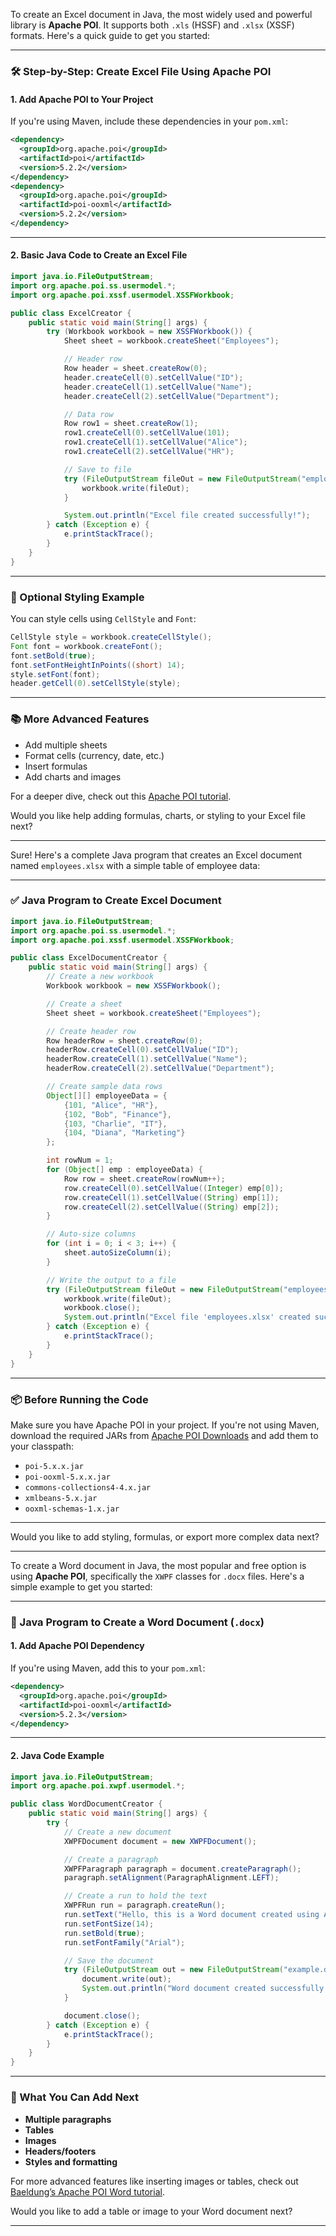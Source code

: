 To create an Excel document in Java, the most widely used and powerful library is **Apache POI**. It supports both `.xls` (HSSF) and `.xlsx` (XSSF) formats. Here's a quick guide to get you started:

-----

### 🛠 Step-by-Step: Create Excel File Using Apache POI

#### 1. **Add Apache POI to Your Project**
If you're using Maven, include these dependencies in your `pom.xml`:

```xml
<dependency>
  <groupId>org.apache.poi</groupId>
  <artifactId>poi</artifactId>
  <version>5.2.2</version>
</dependency>
<dependency>
  <groupId>org.apache.poi</groupId>
  <artifactId>poi-ooxml</artifactId>
  <version>5.2.2</version>
</dependency>
```

---

#### 2. **Basic Java Code to Create an Excel File**

```java
import java.io.FileOutputStream;
import org.apache.poi.ss.usermodel.*;
import org.apache.poi.xssf.usermodel.XSSFWorkbook;

public class ExcelCreator {
    public static void main(String[] args) {
        try (Workbook workbook = new XSSFWorkbook()) {
            Sheet sheet = workbook.createSheet("Employees");

            // Header row
            Row header = sheet.createRow(0);
            header.createCell(0).setCellValue("ID");
            header.createCell(1).setCellValue("Name");
            header.createCell(2).setCellValue("Department");

            // Data row
            Row row1 = sheet.createRow(1);
            row1.createCell(0).setCellValue(101);
            row1.createCell(1).setCellValue("Alice");
            row1.createCell(2).setCellValue("HR");

            // Save to file
            try (FileOutputStream fileOut = new FileOutputStream("employees.xlsx")) {
                workbook.write(fileOut);
            }

            System.out.println("Excel file created successfully!");
        } catch (Exception e) {
            e.printStackTrace();
        }
    }
}
```

---

### 🎨 Optional Styling Example

You can style cells using `CellStyle` and `Font`:

```java
CellStyle style = workbook.createCellStyle();
Font font = workbook.createFont();
font.setBold(true);
font.setFontHeightInPoints((short) 14);
style.setFont(font);
header.getCell(0).setCellStyle(style);
```

---

### 📚 More Advanced Features

- Add multiple sheets
- Format cells (currency, date, etc.)
- Insert formulas
- Add charts and images

For a deeper dive, check out this [Apache POI tutorial](https://genuinecoder.com/how-to-create-excel-xlsx-spreadsheet-files-in-java/).

Would you like help adding formulas, charts, or styling to your Excel file next?

-----

Sure! Here's a complete Java program that creates an Excel document named `employees.xlsx` with a simple table of employee data:

---

### ✅ Java Program to Create Excel Document

```java
import java.io.FileOutputStream;
import org.apache.poi.ss.usermodel.*;
import org.apache.poi.xssf.usermodel.XSSFWorkbook;

public class ExcelDocumentCreator {
    public static void main(String[] args) {
        // Create a new workbook
        Workbook workbook = new XSSFWorkbook();

        // Create a sheet
        Sheet sheet = workbook.createSheet("Employees");

        // Create header row
        Row headerRow = sheet.createRow(0);
        headerRow.createCell(0).setCellValue("ID");
        headerRow.createCell(1).setCellValue("Name");
        headerRow.createCell(2).setCellValue("Department");

        // Create sample data rows
        Object[][] employeeData = {
            {101, "Alice", "HR"},
            {102, "Bob", "Finance"},
            {103, "Charlie", "IT"},
            {104, "Diana", "Marketing"}
        };

        int rowNum = 1;
        for (Object[] emp : employeeData) {
            Row row = sheet.createRow(rowNum++);
            row.createCell(0).setCellValue((Integer) emp[0]);
            row.createCell(1).setCellValue((String) emp[1]);
            row.createCell(2).setCellValue((String) emp[2]);
        }

        // Auto-size columns
        for (int i = 0; i < 3; i++) {
            sheet.autoSizeColumn(i);
        }

        // Write the output to a file
        try (FileOutputStream fileOut = new FileOutputStream("employees.xlsx")) {
            workbook.write(fileOut);
            workbook.close();
            System.out.println("Excel file 'employees.xlsx' created successfully.");
        } catch (Exception e) {
            e.printStackTrace();
        }
    }
}
```

---

### 📦 Before Running the Code

Make sure you have Apache POI in your project. If you're not using Maven, download the required JARs from [Apache POI Downloads](https://poi.apache.org/download.html) and add them to your classpath:

- `poi-5.x.x.jar`
- `poi-ooxml-5.x.x.jar`
- `commons-collections4-4.x.jar`
- `xmlbeans-5.x.jar`
- `ooxml-schemas-1.x.jar`

---

Would you like to add styling, formulas, or export more complex data next?

-----

To create a Word document in Java, the most popular and free option is using **Apache POI**, specifically the `XWPF` classes for `.docx` files. Here's a simple example to get you started:

---

### 📝 Java Program to Create a Word Document (`.docx`)

#### 1. **Add Apache POI Dependency**

If you're using Maven, add this to your `pom.xml`:

```xml
<dependency>
  <groupId>org.apache.poi</groupId>
  <artifactId>poi-ooxml</artifactId>
  <version>5.2.3</version>
</dependency>
```

---

#### 2. **Java Code Example**

```java
import java.io.FileOutputStream;
import org.apache.poi.xwpf.usermodel.*;

public class WordDocumentCreator {
    public static void main(String[] args) {
        try {
            // Create a new document
            XWPFDocument document = new XWPFDocument();

            // Create a paragraph
            XWPFParagraph paragraph = document.createParagraph();
            paragraph.setAlignment(ParagraphAlignment.LEFT);

            // Create a run to hold the text
            XWPFRun run = paragraph.createRun();
            run.setText("Hello, this is a Word document created using Apache POI!");
            run.setFontSize(14);
            run.setBold(true);
            run.setFontFamily("Arial");

            // Save the document
            try (FileOutputStream out = new FileOutputStream("example.docx")) {
                document.write(out);
                System.out.println("Word document created successfully.");
            }

            document.close();
        } catch (Exception e) {
            e.printStackTrace();
        }
    }
}
```

---

### 🧰 What You Can Add Next

- **Multiple paragraphs**
- **Tables**
- **Images**
- **Headers/footers**
- **Styles and formatting**

For more advanced features like inserting images or tables, check out [Baeldung’s Apache POI Word tutorial](https://www.baeldung.com/java-microsoft-word-with-apache-poi).

Would you like to add a table or image to your Word document next?

---- 
